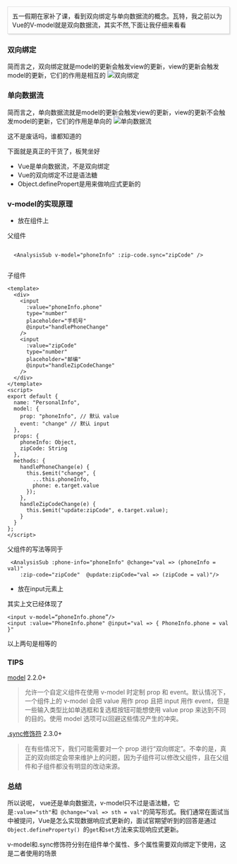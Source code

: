 <div style= "border: 1px solid #ddd; box-shadow: 2px 2px 2px #ddd; padding:10px;">五一假期在家补了课，看到双向绑定与单向数据流的概念。瓦特，我之前以为Vue的V-model就是双向数据流，其实不然,下面让我仔细来看看
</div>

### 双向绑定
简而言之，双向绑定就是model的更新会触发view的更新，view的更新会触发model的更新，它们的作用是相互的
![双向绑定](https://user-gold-cdn.xitu.io/2019/5/3/16a7caae1cc36343?w=997&h=365&f=png&s=47303)
### 单向数据流
简而言之，单向数据流就是model的更新会触发view的更新，view的更新不会触发model的更新，它们的作用是单向的
![单向数据流](https://user-gold-cdn.xitu.io/2019/5/3/16a7d4aacf9dccf9?w=1020&h=381&f=png&s=37652)

这不是废话吗，谁都知道的

下面就是真正的干货了，板凳坐好
<ul>
<li>Vue是单向数据流，不是双向绑定</li>
<li>Vue的双向绑定不过是语法糖</li>
<li>Object.definePropert是用来做响应式更新的</li>
</ul>

### v-model的实现原理
* 放在组件上

父组件

```

  <AnalysisSub v-model="phoneInfo" :zip-code.sync="zipCode" />
  
```
子组件
```
<template>
  <div>
    <input
      :value="phoneInfo.phone"
      type="number"
      placeholder="手机号"
      @input="handlePhoneChange"
    />
    <input
      :value="zipCode"
      type="number"
      placeholder="邮编"
      @input="handleZipCodeChange"
    />
  </div>
</template>
<script>
export default {
  name: "PersonalInfo",
  model: {
    prop: "phoneInfo", // 默认 value
    event: "change" // 默认 input
  },
  props: {
    phoneInfo: Object,
    zipCode: String
  },
  methods: {
    handlePhoneChange(e) {
      this.$emit("change", {
        ...this.phoneInfo,
        phone: e.target.value
      });
    },
    handleZipCodeChange(e) {
      this.$emit("update:zipCode", e.target.value);
    }
  }
};
</script>
```

父组件的写法等同于
```
 <AnalysisSub :phone-info="phoneInfo" @change="val => (phoneInfo = val)"
    :zip-code="zipCode"  @update:zipCode="val => (zipCode = val)"/>
```
* 放在input元素上

其实上文已经体现了
```
<input v-model=“phoneInfo.phone”/>
<input :value="PhoneInfo.phone" @input="val => { PhoneInfo.phone = val }"
```
以上两句是相等的
### TIPS
[model](https://cn.vuejs.org/v2/api/#model) 2.2.0+
>允许一个自定义组件在使用 v-model 时定制 prop 和 event。默认情况下，一个组件上的 v-model 会把 value 用作 prop 且把 input 用作 event，但是一些输入类型比如单选框和复选框按钮可能想使用 value prop 来达到不同的目的。使用 model 选项可以回避这些情况产生的冲突。

[.sync修饰符](https://cn.vuejs.org/v2/guide/components-custom-events.html#sync-%E4%BF%AE%E9%A5%B0%E7%AC%A6) 2.3.0+
>在有些情况下，我们可能需要对一个 prop 进行“双向绑定”。不幸的是，真正的双向绑定会带来维护上的问题，因为子组件可以修改父组件，且在父组件和子组件都没有明显的改动来源。

### 总结
所以说呢， vue还是单向数据流，v-model只不过是语法糖，它是`:value="sth"`和` @change="val => sth = val"`的简写形式。我们通常在面试当中被提问，Vue是怎么实现数据响应式更新的，面试官期望听到的回答是通过`Object.defineProperty() `的`get`和`set`方法来实现响应式更新。 

v-model和.sync修饰符分别在组件单个属性、多个属性需要双向绑定下使用，这是二者使用的场景